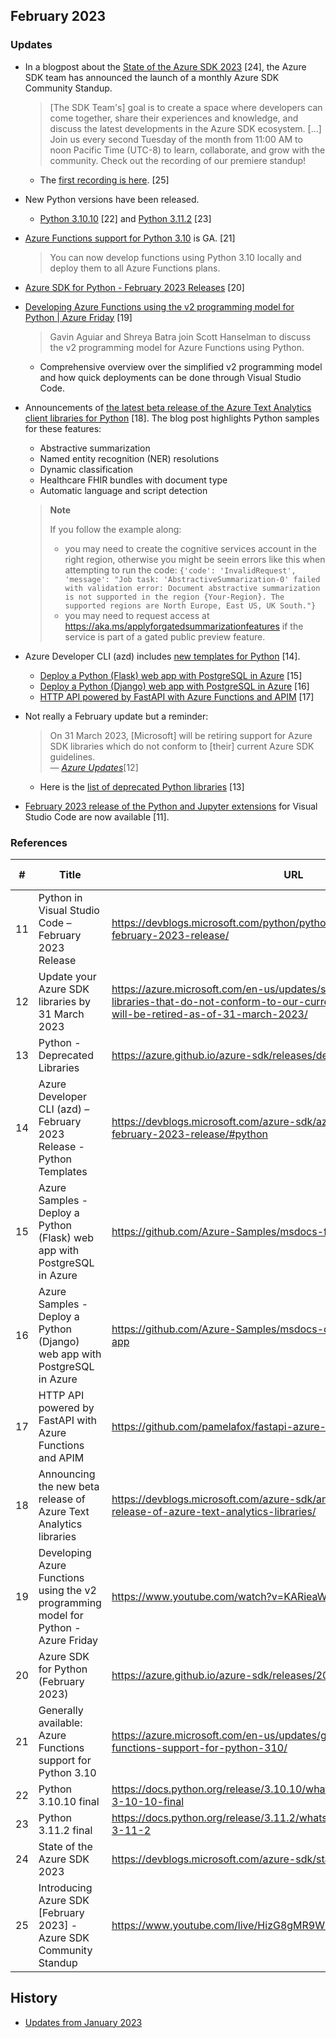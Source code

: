 ## February 2023

### Updates

- In a blogpost about the [State of the Azure SDK 2023](https://devblogs.microsoft.com/azure-sdk/state-of-the-azure-sdk-2023/) [24], the Azure SDK team has announced the launch of a monthly Azure SDK Community Standup.
    > [The SDK Team's] goal is to create a space where developers can come together, share their experiences and knowledge, and discuss the latest developments in the Azure SDK ecosystem. [...] Join us every second Tuesday of the month from 11:00 AM to noon Pacific Time (UTC-8) to learn, collaborate, and grow with the community. Check out the recording of our premiere standup!
    - The [first recording is here](https://www.youtube.com/live/HizG8gMR9WI?feature=share). [25]

- New Python versions have been released.
    - [Python 3.10.10](https://docs.python.org/release/3.10.10/whatsnew/changelog.html#python-3-10-10-final) [22] and [Python 3.11.2](https://docs.python.org/release/3.11.2/whatsnew/changelog.html#python-3-11-2) [23]

- [Azure Functions support for Python 3.10](https://azure.microsoft.com/en-us/updates/generally-available-azure-functions-support-for-python-310/) is GA. [21]
    > You can now develop functions using Python 3.10 locally and deploy them to all Azure Functions plans. 

- [Azure SDK for Python - February 2023 Releases](https://azure.github.io/azure-sdk/releases/2023-02/python.html) [20]

- [Developing Azure Functions using the v2 programming model for Python | Azure Friday](https://youtu.be/KARieaWBxuk) [19]
    > Gavin Aguiar and Shreya Batra join Scott Hanselman to discuss the v2 programming model for Azure Functions using Python.
    - Comprehensive overview over the simplified v2 programming model and how quick deployments can be done through Visual Studio Code.

- Announcements of [the latest beta release of the Azure Text Analytics client libraries for Python](https://devblogs.microsoft.com/azure-sdk/announcing-the-new-beta-release-of-azure-text-analytics-libraries/) [18]. The blog post highlights Python samples for these features:
    - Abstractive summarization
    - Named entity recognition (NER) resolutions
    - Dynamic classification
    - Healthcare FHIR bundles with document type
    - Automatic language and script detection

    
    > **Note**
    >
    > If you follow the example along:
    > - you may need to create the cognitive services account in the right region, otherwise you might be seein errors like this when attempting to run the code: `{'code': 'InvalidRequest', 'message': "Job task: 'AbstractiveSummarization-0' failed with validation error: Document abstractive summarization is not supported in the region {Your-Region}. The supported regions are North Europe, East US, UK South."}`
    > - you may need to request access at https://aka.ms/applyforgatedsummarizationfeatures if the service is part of a gated public preview feature.


- Azure Developer CLI (azd) includes [new templates for Python](https://devblogs.microsoft.com/azure-sdk/azure-developer-cli-azd-february-2023-release/#python) [14].
    - [Deploy a Python (Flask) web app with PostgreSQL in Azure](https://github.com/Azure-Samples/msdocs-flask-postgresql-sample-app) [15]
    - [Deploy a Python (Django) web app with PostgreSQL in Azure](https://github.com/Azure-Samples/msdocs-django-postgresql-sample-app) [16]
    - [HTTP API powered by FastAPI with Azure Functions and APIM](https://github.com/pamelafox/fastapi-azure-function-apim) [17]

- Not really a February update but a reminder:
    > On 31 March 2023, [Microsoft] will be retiring support for Azure SDK libraries which do not conform to [their] current Azure SDK guidelines.
    <br>&mdash; <cite>[Azure Updates](https://azure.microsoft.com/en-us/updates/support-for-azure-sdk-libraries-that-do-not-conform-to-our-current-azure-sdk-guidelines-will-be-retired-as-of-31-march-2023/)</cite>[12]
    - Here is the [list of deprecated Python libraries](https://azure.github.io/azure-sdk/releases/deprecated/index.html#python) [13]

- [February 2023 release of the Python and Jupyter extensions](https://devblogs.microsoft.com/python/python-in-visual-studio-code-february-2023-release/) for Visual Studio Code are now available [11].

### References

| # | Title | URL | Accessed-On |
| --- | --- | --- | --- | 
| 11 | Python in Visual Studio Code – February 2023 Release | https://devblogs.microsoft.com/python/python-in-visual-studio-code-february-2023-release/ | 2023-02-03 |
| 12 | Update your Azure SDK libraries by 31 March 2023 | https://azure.microsoft.com/en-us/updates/support-for-azure-sdk-libraries-that-do-not-conform-to-our-current-azure-sdk-guidelines-will-be-retired-as-of-31-march-2023/ | 2023-02-06 |
| 13 | Python - Deprecated Libraries | https://azure.github.io/azure-sdk/releases/deprecated/index.html#python | 2023-02-06 |
| 14 | Azure Developer CLI (azd) – February 2023 Release - Python Templates | https://devblogs.microsoft.com/azure-sdk/azure-developer-cli-azd-february-2023-release/#python | 2023-02-09 |
| 15 | Azure Samples - Deploy a Python (Flask) web app with PostgreSQL in Azure | https://github.com/Azure-Samples/msdocs-flask-postgresql-sample-app | 2023-02-09 |
| 16 | Azure Samples - Deploy a Python (Django) web app with PostgreSQL in Azure | https://github.com/Azure-Samples/msdocs-django-postgresql-sample-app | 2023-02-09 |
| 17 | HTTP API powered by FastAPI with Azure Functions and APIM | https://github.com/pamelafox/fastapi-azure-function-apim | 2023-02-09 |
| 18 | Announcing the new beta release of Azure Text Analytics libraries | https://devblogs.microsoft.com/azure-sdk/announcing-the-new-beta-release-of-azure-text-analytics-libraries/ | 2023-02-10 |
| 19 | Developing Azure Functions using the v2 programming model for Python - Azure Friday | https://www.youtube.com/watch?v=KARieaWBxuk | 2023-02-11 |
| 20 | Azure SDK for Python (February 2023) | https://azure.github.io/azure-sdk/releases/2023-02/python.html | 2023-02-14 |
| 21 | Generally available: Azure Functions support for Python 3.10 | https://azure.microsoft.com/en-us/updates/generally-available-azure-functions-support-for-python-310/ | 2023-02-21 |
| 22 | Python 3.10.10 final | https://docs.python.org/release/3.10.10/whatsnew/changelog.html#python-3-10-10-final | 2023-02-23 |
| 23 | Python 3.11.2 final | https://docs.python.org/release/3.11.2/whatsnew/changelog.html#python-3-11-2 | 2023-02-23 |
| 24 | State of the Azure SDK 2023 | https://devblogs.microsoft.com/azure-sdk/state-of-the-azure-sdk-2023/ | 2023-02-23 |
| 25 | Introducing Azure SDK [February 2023] - Azure SDK Community Standup | https://www.youtube.com/live/HizG8gMR9WI?feature=share | 2023-02-23 |

## History

- [Updates from January 2023](2023-01.md)
